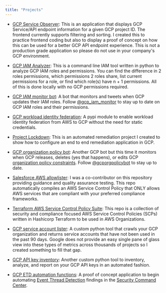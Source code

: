 ```yaml
---
title: "Projects"
---
```


- [GCP Service Observer](https://github.com/jdyke/gcp_service_observer): This is an application that displays GCP Service/API endpoint information for a given GCP project ID. The frontend currently supports filtering and sorting. I created this to practice frontend coding but also to display a proof of concept on how this can be used for a better GCP API endpoint experience. This is not a production grade application so please do not use in your company's GCP environment.

- [GCP IAM Analyzer](https://github.com/jdyke/gcp-iam-analyzer): This is a command line IAM tool written in python to analyze GCP IAM roles and permissions. You can find the difference in 2 roles permissions, which permissions 2 roles share, list current permissions for a role, or find which role(s) have n + 1 permissions. All of this is done locally with no GCP permissions required.

- [GCP IAM monitor bot](https://github.com/jdyke/gcp_iam_update_bot): A bot that monitors and tweets when GCP updates their IAM roles. Follow [@gcp_iam_monitor](https://twitter.com/gcp_iam_monitor) to stay up to date on GCP IAM roles and their permissions.

- [GCP workload identity federation](https://github.com/ScaleSec/gcp-workload-identity-federation): A pypi module to enable workload identity federation from AWS to GCP without the need for static credentials.

- [Project Lockdown](https://github.com/ScaleSec/project_lockdown): This is an automated remediation project I created to show how to configure an end to end remediation application in GCP.

- [GCP organization policy bot](https://github.com/ScaleSec/gcp_org_policy_notifier): Another GCP bot but this time it monitors when GCP releases, deletes (yes that happens), or edits GCP [organization policy constraints](https://cloud.google.com/resource-manager/docs/organization-policy/org-policy-constraints). Follow [@gcporgpolicybot](https://twitter.com/gcporgpolicybot) to stay up to date.

- [Salesforce AWS allowlister](https://github.com/salesforce/aws-allowlister): I was a co-contributor on this repository providing guidance and quality assurance testing. This repo automatically compiles an AWS Service Control Policy that ONLY allows AWS services that are compliant with your preferred compliance frameworks.

- [Terraform AWS Service Control Policy Suite](https://github.com/ScaleSec/terraform_aws_scp): This repo is a collection of security and compliance focused AWS Service Control Policies (SCPs) written in Hashicorp Terraform to be used in AWS Organizations.

- [GCP service account lister](https://github.com/ScaleSec/gcp_sa_lister): A custom python tool that crawls your GCP organization and returns service accounts that have not been used in the past 90 days. Google does not provide an easy single pane of glass view into these types of metrics across thousands of projects so I created something to fill that gap.

- [GCP API key inventory](https://github.com/ScaleSec/gcp_api_key_inventory): Another custom python tool to inventory, analyze, and report on your GCP API keys in an automated fashion.

- [GCP ETD automation functions](https://github.com/ScaleSec/gcp_threat_detection_auto_remediation): A proof of concept application to begin automating [Event Thread Detection](https://cloud.google.com/security-command-center/docs/concepts-event-threat-detection-overview) findings in the [Security Command Center](https://cloud.google.com/security-command-center/docs/concepts-security-command-center-overview).
